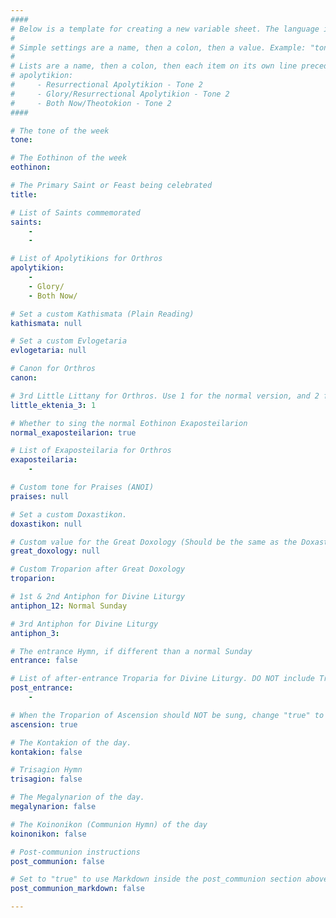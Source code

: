 ```yaml
---
####
# Below is a template for creating a new variable sheet. The language is YAML.
#
# Simple settings are a name, then a colon, then a value. Example: "tone: 6"
# 
# Lists are a name, then a colon, then each item on its own line preceded by 4 spaces and a dash. Example:
# apolytikion:
#     - Resurrectional Apolytikion - Tone 2
#     - Glory/Resurrectional Apolytikion - Tone 2
#     - Both Now/Theotokion - Tone 2
####

# The tone of the week
tone: 

# The Eothinon of the week
eothinon: 

# The Primary Saint or Feast being celebrated
title: 

# List of Saints commemorated
saints:
    - 
    - 

# List of Apolytikions for Orthros
apolytikion:
    - 
    - Glory/
    - Both Now/

# Set a custom Kathismata (Plain Reading)
kathismata: null

# Set a custom Evlogetaria
evlogetaria: null

# Canon for Orthros
canon: 

# 3rd Little Littany for Orthros. Use 1 for the normal version, and 2 for the version without "Exalt ye the Lord Our God..."
little_ektenia_3: 1

# Whether to sing the normal Eothinon Exaposteilarion
normal_exaposteilarion: true

# List of Exaposteilaria for Orthros
exaposteilaria:
    - 

# Custom tone for Praises (ANOI)
praises: null

# Set a custom Doxastikon.
doxastikon: null

# Custom value for the Great Doxology (Should be the same as the Doxastikon)
great_doxology: null

# Custom Troparion after Great Doxology
troparion: 

# 1st & 2nd Antiphon for Divine Liturgy
antiphon_12: Normal Sunday

# 3rd Antiphon for Divine Liturgy
antiphon_3: 

# The entrance Hymn, if different than a normal Sunday
entrance: false

# List of after-entrance Troparia for Divine Liturgy. DO NOT include Troparion of Ascension
post_entrance:
    - 

# When the Troparion of Ascension should NOT be sung, change "true" to "false"
ascension: true

# The Kontakion of the day.
kontakion: false

# Trisagion Hymn
trisagion: false

# The Megalynarion of the day.
megalynarion: false

# The Koinonikon (Communion Hymn) of the day
koinonikon: false

# Post-communion instructions
post_communion: false

# Set to "true" to use Markdown inside the post_communion section above (advanced usage)
post_communion_markdown: false

---
```


